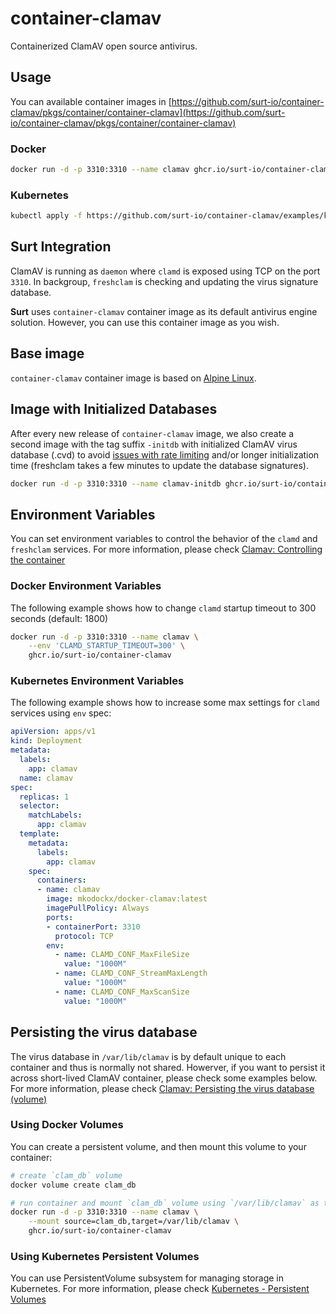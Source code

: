 # container-clamav

Containerized ClamAV open source antivirus.

## Usage

You can available container images in [https://github.com/surt-io/container-clamav/pkgs/container/container-clamav](https://github.com/surt-io/container-clamav/pkgs/container/container-clamav)

### Docker

```bash
docker run -d -p 3310:3310 --name clamav ghcr.io/surt-io/container-clamav
```

### Kubernetes

```bash
kubectl apply -f https://github.com/surt-io/container-clamav/examples/kubernetes
```

## Surt Integration

ClamAV is running as `daemon` where `clamd` is exposed using TCP on the port `3310`. In backgroup, `freshclam` is checking and updating the virus signature database.

**Surt** uses `container-clamav` container image as its default antivirus engine solution. However, you can use this container image as you wish.

## Base image

`container-clamav` container image is based on [Alpine Linux](https://alpinelinux.org/about/).

## Image with Initialized Databases

After every new release of `container-clamav` image, we also create a second image with the tag suffix `-initdb` with initialized ClamAV virus database (.cvd) to avoid [issues with rate limiting](https://www.mail-archive.com/clamav-users@lists.clamav.net/msg50481.html) and/or longer initialization time (freshclam takes a few minutes to update the database signatures).

```bash
docker run -d -p 3310:3310 --name clamav-initdb ghcr.io/surt-io/container-clamav:latest-initdb
```

## Environment Variables

You can set environment variables to control the behavior of the `clamd` and `freshclam` services. For more information, please check [Clamav: Controlling the container](https://docs.clamav.net/manual/Installing/Docker.html#controlling-the-container)

### Docker Environment Variables

The following example shows how to change `clamd` startup timeout to 300 seconds (default: 1800)

```bash
docker run -d -p 3310:3310 --name clamav \
    --env 'CLAMD_STARTUP_TIMEOUT=300' \
    ghcr.io/surt-io/container-clamav
```

### Kubernetes Environment Variables

The following example shows how to increase some max settings for `clamd` services using `env` spec:

```yaml
apiVersion: apps/v1
kind: Deployment
metadata:
  labels:
    app: clamav
  name: clamav
spec:
  replicas: 1
  selector:
    matchLabels:
      app: clamav
  template:
    metadata:
      labels:
        app: clamav
    spec:
      containers:
      - name: clamav
        image: mkodockx/docker-clamav:latest
        imagePullPolicy: Always
        ports:
        - containerPort: 3310
          protocol: TCP
        env:
          - name: CLAMD_CONF_MaxFileSize
            value: "1000M"
          - name: CLAMD_CONF_StreamMaxLength
            value: "1000M"
          - name: CLAMD_CONF_MaxScanSize
            value: "1000M"
```

## Persisting the virus database

The virus database in `/var/lib/clamav` is by default unique to each container and thus is normally not shared. Howerver, if you want to persist it across short-lived ClamAV container, please check some examples below. For more information, please check [Clamav: Persisting the virus database (volume)](https://docs.clamav.net/manual/Installing/Docker.html#persisting-the-virus-database-volume)

### Using Docker Volumes

You can create a persistent volume, and then mount this volume to your container:

```bash
# create `clam_db` volume
docker volume create clam_db

# run container and mount `clam_db` volume using `/var/lib/clamav` as target.
docker run -d -p 3310:3310 --name clamav \
    --mount source=clam_db,target=/var/lib/clamav \
    ghcr.io/surt-io/container-clamav

```

### Using Kubernetes Persistent Volumes

You can use PersistentVolume subsystem for managing storage in Kubernetes. For more information, please check [Kubernetes - Persistent Volumes](https://kubernetes.io/docs/concepts/storage/persistent-volumes/)
